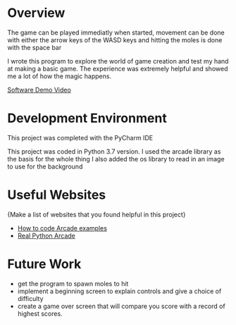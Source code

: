 # Overview

The game can be played immediatly when started, movement can be done with either the arrow keys of the WASD keys
and hitting the moles is done with the space bar

I wrote this program to explore the world of game creation and test my hand at making a basic game.
The experience was extremely helpful and showed me a lot of how the magic happens.


[Software Demo Video](https://www.youtube.com/watch?v=3DuP9Iv3PCM&ab_channel=AdamRathjen)

# Development Environment

This project was completed with the PyCharm IDE 

This project was coded in Python 3.7 version.
I used the arcade library as the basis for the whole thing
I also added the os library to read in an image to use for the background

# Useful Websites

{Make a list of websites that you found helpful in this project}
* [How to code Arcade examples](https://arcade.academy/examples/index.html)
* [Real Python Arcade](https://realpython.com/arcade-python-game-framework/)

# Future Work

* get the program to spawn moles to hit
* implement a beginning screen to explain controls and give a choice of difficulty
* create a game over screen that will compare you score with a record of highest scores.
